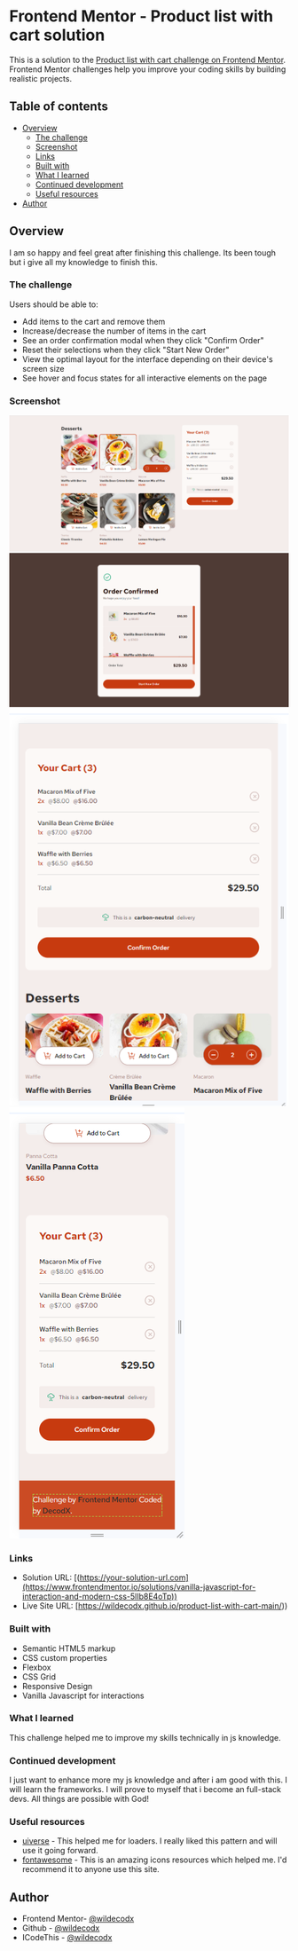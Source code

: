 # Frontend Mentor - Product list with cart solution

This is a solution to the [Product list with cart challenge on Frontend Mentor](https://www.frontendmentor.io/challenges/product-list-with-cart-5MmqLVAp_d). Frontend Mentor challenges help you improve your coding skills by building realistic projects.

## Table of contents

- [Overview](#overview)
  - [The challenge](#the-challenge)
  - [Screenshot](#screenshot)
  - [Links](#links)
  - [Built with](#built-with)
  - [What I learned](#what-i-learned)
  - [Continued development](#continued-development)
  - [Useful resources](#useful-resources)
- [Author](#author)

## Overview

I am so happy and feel great after finishing this challenge. Its been tough but i give all my knowledge to finish this.

### The challenge

Users should be able to:

- Add items to the cart and remove them
- Increase/decrease the number of items in the cart
- See an order confirmation modal when they click "Confirm Order"
- Reset their selections when they click "Start New Order"
- View the optimal layout for the interface depending on their device's screen size
- See hover and focus states for all interactive elements on the page

### Screenshot

![](./assets/images/screenshot1.png)
![](./assets/images/screenshot2.png)
![](./assets/images/screenshot3.png)
![](./assets/images/screenshot4.png)

### Links

- Solution URL: [(https://your-solution-url.com](https://www.frontendmentor.io/solutions/vanilla-javascript-for-interaction-and-modern-css-5lIb8E4oTp))
- Live Site URL: [https://wildecodx.github.io/product-list-with-cart-main/))

### Built with

- Semantic HTML5 markup
- CSS custom properties
- Flexbox
- CSS Grid
- Responsive Design
- Vanilla Javascript for interactions

### What I learned

This challenge helped me to improve my skills technically in js knowledge.

### Continued development

I just want to enhance more my js knowledge and after i am good with this. I will learn the frameworks. I will prove to myself that i become an full-stack devs. All things are possible with God!

### Useful resources

- [uiverse](https://uiverse.io/) - This helped me for loaders. I really liked this pattern and will use it going forward.
- [fontawesome](https://fontawesome.com/icons) - This is an amazing icons resources which helped me. I'd recommend it to anyone use this site.

## Author

- Frontend Mentor- [@wildecodx](https://www.frontendmentor.io/profile/wildecodx)
- Github - [@wildecodx](https://github.com/wildecodx)
- ICodeThis - [@wildecodx](https://icodethis.com/wildecodx)
